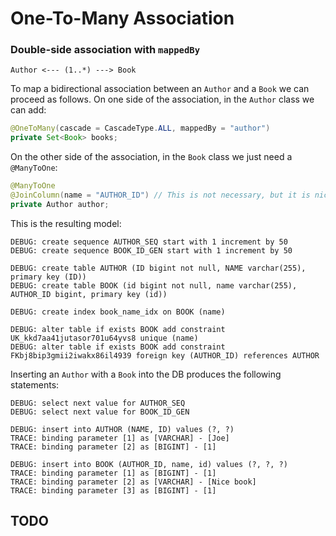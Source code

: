 # One-To-Many Association

### Double-side association with `mappedBy`

```
Author <--- (1..*) ---> Book
```

To map a bidirectional association between an `Author` and a `Book` we can proceed as follows. On one side of the association, in the `Author` class we can add:

```java
@OneToMany(cascade = CascadeType.ALL, mappedBy = "author")
private Set<Book> books;
```

On the other side of the association, in the `Book` class we just need a `@ManyToOne`:

```java
@ManyToOne
@JoinColumn(name = "AUTHOR_ID") // This is not necessary, but it is nice to be able to define a decent name for the foreign key
private Author author;
```

This is the resulting model:

```
DEBUG: create sequence AUTHOR_SEQ start with 1 increment by 50
DEBUG: create sequence BOOK_ID_GEN start with 1 increment by 50

DEBUG: create table AUTHOR (ID bigint not null, NAME varchar(255), primary key (ID))
DEBUG: create table BOOK (id bigint not null, name varchar(255), AUTHOR_ID bigint, primary key (id))

DEBUG: create index book_name_idx on BOOK (name)

DEBUG: alter table if exists BOOK add constraint UK_kkd7aa41jutasor701u64yvs8 unique (name)
DEBUG: alter table if exists BOOK add constraint FKbj8bip3gmii2iwakx86il4939 foreign key (AUTHOR_ID) references AUTHOR
```

Inserting an `Author` with a `Book` into the DB produces the following statements:

```
DEBUG: select next value for AUTHOR_SEQ
DEBUG: select next value for BOOK_ID_GEN

DEBUG: insert into AUTHOR (NAME, ID) values (?, ?)
TRACE: binding parameter [1] as [VARCHAR] - [Joe]
TRACE: binding parameter [2] as [BIGINT] - [1]

DEBUG: insert into BOOK (AUTHOR_ID, name, id) values (?, ?, ?)
TRACE: binding parameter [1] as [BIGINT] - [1]
TRACE: binding parameter [2] as [VARCHAR] - [Nice book]
TRACE: binding parameter [3] as [BIGINT] - [1]
```

## TODO